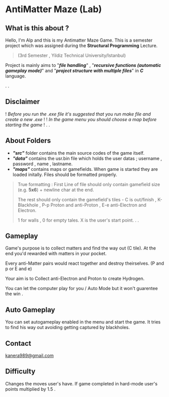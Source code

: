 # AntiMatter Maze (Lab)
## What is this about ? 
Hello, I'm Alp and this is my Antimatter Maze Game.
This is a semester project which was assigned during the **Structural Programming** Lecture.
> (3rd Semester , Yildiz Technical University/Istanbul)

Project is mainly aims to "**_file handling_**" , "**_recursive functions (automatic gameplay mode)_**" and "**_project structure with multiple files_**" in **_C_** language.

.
.

## Disclaimer
! *Before you run the .exe file it's suggested that you run make file and create a new .exe* ! 
! *In the game menu you should choose a map before starting the game* !
.
.
## About Folders
- **_"src"_**  folder contains the main source codes of the game itself.
- **_"data"_** contains the usr.bin file which holds the user datas ; username , password , name , lastname.
- **_"maps"_** contains maps or gamefields. When game is started they are loaded initally. Files should be formatted properly.
> True formatting : First Line of file should only contain gamefield size (e.g. **5x6**) + newline char at the end.
> 
> The rest should only contain the gamefield's tiles - C is out/finish , K-Blackhole , P-p Proton and anti-Proton , E-e anti-Electron and Electron.
> 
> 1 for walls , 0 for empty tales. X is the user's start point.
.
.
## Gameplay
Game's purpose is to collect matters and find the way out (C tile).
At the end you'd rewarded with matters in your pocket.

Every anti-Matter pairs would react together and destroy theirselves. (P and p or E and e)

Your aim is to Collect anti-Electron and Proton to create Hydrogen.

You can let the computer play for you / Auto Mode but it won't guarentee the win .

## Auto Gameplay
You can set autogameplay enabled in the menu and start the game. It tries to find his way out avoiding getting captured by blackholes.

## Contact
kanera989@gmail.com



## Difficulty
Changes the moves user's have. If game completed in hard-mode user's points multiplied by 1.5 .

